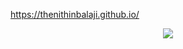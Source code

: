 https://thenithinbalaji.github.io/

<p align="center">
  <a href="#">
    <img src="https://skillicons.dev/icons?i=html,css,tailwind,js,git,github" />
  </a>
</p>
